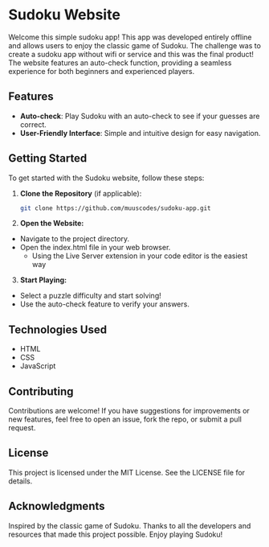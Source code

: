 # Sudoku Website

Welcome this simple sudoku app! This app was developed entirely offline and allows users to enjoy the classic game of Sudoku. The challenge was to create a sudoku app without wifi or service and this was the final product! The website features an auto-check function, providing a seamless experience for both beginners and experienced players.

## Features

- **Auto-check**: Play Sudoku with an auto-check to see if your guesses are correct.
- **User-Friendly Interface**: Simple and intuitive design for easy navigation.

## Getting Started

To get started with the Sudoku website, follow these steps:

1. **Clone the Repository** (if applicable):

   ```bash
   git clone https://github.com/muuscodes/sudoku-app.git

   ```

2. **Open the Website:**

- Navigate to the project directory.
- Open the index.html file in your web browser.
     - Using the Live Server extension in your code editor is the easiest way

3. **Start Playing:**

- Select a puzzle difficulty and start solving!
- Use the auto-check feature to verify your answers.

## Technologies Used

- HTML
- CSS
- JavaScript

## Contributing

Contributions are welcome! If you have suggestions for improvements or new features, feel free to open an issue, fork the repo, or submit a pull request.

## License

This project is licensed under the MIT License. See the LICENSE file for details.

## Acknowledgments

Inspired by the classic game of Sudoku.
Thanks to all the developers and resources that made this project possible.
Enjoy playing Sudoku!
